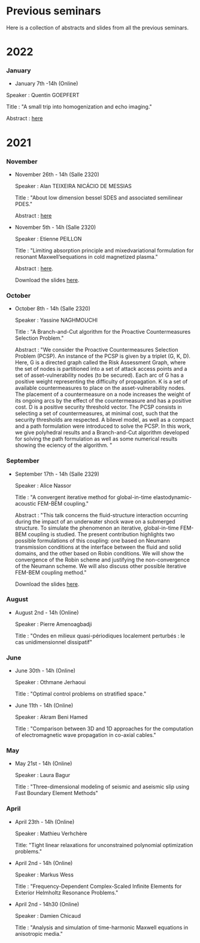 # Previous seminars

Here is a collection of abstracts and slides from all the previous seminars.

# 2022

### January

- January 7th -14h (Online)

 Speaker : Quentin GOEPFERT
 
 Title : "A small trip into homogenization and echo imaging."

 Abstract : [here](https://seminarUMA.github.io/PDF/Abstract_seminaire_doctorant.pdf)
 

# 2021

### November

- November 26th - 14h (Salle 2320)

  Speaker : Alan TEIXEIRA NICÁCIO DE MESSIAS

  Title : "About low dimension bessel SDES and associated semilinear PDES."

  Abstract : [here](https://alnssr.github.io/PDF/Abstract_Alan.pdf)
  

- November 5th - 14h (Salle 2320)
  
  Speaker :  Etienne PEILLON
  
  Title : "Limiting absorption principle and mixedvariational formulation for resonant Maxwell’sequations in cold magnetized plasma."
  
  Abstract : [here](https://alnssr.github.io/PDF/AbstractEtienne0511.pdf).
  
  Download the slides [here](https://seminarUMA.github.io/PDF/presentation_etienne.pdf).
  
  

### October
- October 8th - 14h (Salle 2320)
  
  Speaker :  Yassine NAGHMOUCHI
  
  Title : "A Branch-and-Cut algorithm for the Proactive Countermeasures Selection Problem."
  
  Abstract : "We consider the Proactive Countermeasures Selection Problem (PCSP). An instance of the PCSP is given by a triplet (G, K, D). Here, G is a directed graph called the Risk Assessment Graph, where the set of nodes is partitioned into a set of attack access points and a set of  asset-vulnerability nodes (to be secured). Each arc of G has a positive weight representing the difficulty of propagation. K is a set of available countermeasures to place on the asset-vulnerability nodes. The placement of a countermeasure on a node increases the weight of its ongoing arcs by the effect of the countermeasure and has a positive cost. D is a positive security threshold vector. The PCSP consists in selecting a set of countermeasures, at minimal cost, such that the security thresholds are respected. A bilevel model, as well as a compact and a path formulation were introduced to solve the PCSP. In this work, we give polyhedral results and a Branch-and-Cut algorithm developed for solving the path formulation as well as some numerical results showing the eciency of the algorithm. "
  
  

### September
- September 17th - 14h (Salle 2329)
  
  Speaker :  Alice Nassor
  
  Title : "A convergent iterative method for global-in-time elastodynamic-acoustic FEM-BEM coupling."
  
  Abstract : "This talk concerns the fluid-structure interaction occurring during the impact of an underwater shock wave on a submerged structure. To simulate the phenomenon an iterative, global-in-time FEM-BEM coupling is studied. The present contribution highlights two possible formulations of this coupling: one based on Neumann transmission conditions at the interface between the fluid and solid domains, and the other based on Robin conditions. We will show the convergence of the Robin scheme and justifying the non-convergence of the Neumann scheme. We will also discuss other possible iterative FEM-BEM coupling method." 
  
  Download the slides [here](https://alnssr.github.io/PDF/Nassor_seminar.pdf).
  
 
### August
- August 2nd - 14h (Online)
  
  Speaker : Pierre Amenoagbadji
  
  Title : "Ondes en milieux quasi-périodiques localement perturbés : le cas unidimensionnel dissipatif"
  
  

### June
- June 30th - 14h (Online)
  
  Speaker :  Othmane Jerhaoui
  
  Title : "Optimal control problems on stratified space."


- June 11th - 14h (Online)

   Speaker :  Akram Beni Hamed
   
   Title : "Comparison between 3D and 1D approaches for the computation of electromagnetic wave propagation in co-axial cables."
   
  

### May
- May 21st  - 14h (Online)
    
    Speaker : Laura Bagur 
    
    Title : "Three-dimensional modeling of seismic and aseismic slip using Fast Boundary Element Methods"
    
    

### April
- April 23th - 14h (Online)
 
   Speaker : Mathieu Verhchère
   
   Title: "Tight linear relaxations for unconstrained polynomial optimization problems."
   
  
- April 2nd - 14h (Online)
  
   Speaker : Markus Wess
   
   Title : "Frequency-Dependent Complex-Scaled Infinite Elements for Exterior Helmholtz Resonance Problems."
   
 
- April 2nd - 14h30 (Online)
 
   Speaker : Damien Chicaud
   
   Title : "Analysis and simulation of time-harmonic Maxwell equations in anisotropic media."

 
